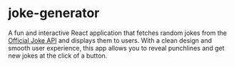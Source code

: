 # joke-generator
A fun and interactive React application that fetches random jokes from the [Official Joke API](https://official-joke-api.appspot.com) and displays them to users. With a clean design and smooth user experience, this app allows you to reveal punchlines and get new jokes at the click of a button.
